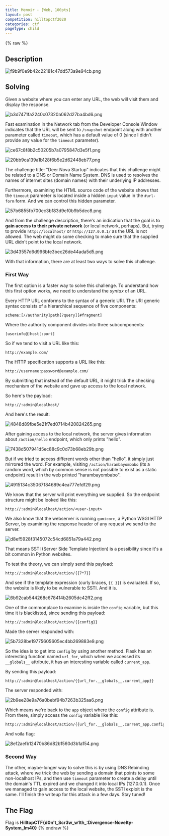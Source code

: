 ```yaml
---
title: Memoir - [Web, 100pts]
layout: post
competition: hilltopctf2020
categories: ctf
pagetype: child
---
```

{% raw %}
## Description

![f9b9f0e9b42c22181c47dd573a9e94cb.png](/assets/images/8b00e9eab92e4339ae5d57aee2521db5.png)

## Solving
Given a website where you can enter any URL, the web will visit them and display the response. 

![b3d7471fa2240c07320a062d27ba4bd6.png](/assets/images/01af7c17e7cc4c25a38dbfbabee8acf9.png)

Fast examination in the Network tab from the Developer Console Window indicates that the URL will be sent to `/snapshot` endpoint along with another parameter called `timeout`, which has a default value of 0 (since I didn't provide any value for the `timeout` parameter).

![ce67c8f8b2c50205b7a0795847d3e5f1.png](/assets/images/6e65ed2348274c9e9d47d3e4eb1d427d.png)

![20bb9ca139a1b128f6b5e2d62448eb77.png](/assets/images/eaaed387921246029fa46ba18b535e69.png)

The challenge title: "Deer Nova Startup" indicates that this challenge might be related to a DNS or Domain Name System. DNS is used to resolves the names of internet sites (domain names) with their underlying IP addresses.

Furthermore, examining the HTML source code of the website shows that the `timeout` parameter is located inside a hidden `input` value in the `#url-form` form. And we can control this hidden parameter.

![57b6855fb700ec3bf83d9ef0b9b5dec8.png](/assets/images/0d39a33c69fe43eaa4e363c130c6a710.png)

And from the challenge description, there's an indication that the goal is to **gain access to their private network** (or local network, perhaps). But, trying to provide `http://localhost/` or `http://127.0.0.1/` as the URL is not allowed. The web might do some checking to make sure that the supplied URL didn't point to the local network.

![3d43557d6d996bfe3bec26de44ada5d5.png](/assets/images/4ce92420ba4d4659bb8102b594cb10c1.png)

With that information, there are at least two ways to solve this challenge.

### First Way
The first option is a faster way to solve this challenge. To understand how this first option works, we need to understand the *syntax* of an URL.

Every HTTP URL conforms to the syntax of a generic URI. The URI generic syntax consists of a hierarchical sequence of five components:

```
scheme:[//authority]path[?query][#fragment]
```
Where the authority component divides into three subcomponents:

```
[userinfo@]host[:port]
```

So if we tend to visit a URL like this:
```
http://example.com/
```

The HTTP specification supports a URL like this:
```
http://username:password@example.com/
```

By submitting that instead of the default URL, it might trick the checking mechanism of the website and gave up access to the local network.

So here's the payload:
```
http://:admin@localhost/
```

And here's the result:

![4848d89fbe5e21f7ed0714b420824265.png](/assets/images/397812eca31e42388727e78bdcd3ae94.png)

After gaining access to the local network, the server gives information about `/action/hello` endpoint, which only prints "hello".

![7438d507941d5ec88c9c0d73b68eb29b.png](/assets/images/fb8c8676946c4ac4a64185e8e4575436.png)

But if we tried to access different words other than "hello", it simply just mirrored the word. For example, visiting `/action/harambayombabo` (its a random word, which by common sense is not possible to exist as a static endpoint) result in the web printed "harambayombabo".

![4915134c35067184689c4ea777efdf29.png](/assets/images/c1b7a8a7e1884e1d8bed8ad5b66ddeb9.png)

We know that the server will print everything we supplied. So the endpoint structure might be looked like this:
```
http://:admin@localhost/action/<user-input>
```

We also know that the webserver is running `gunicorn`, a Python WSGI HTTP Server, by examining the response header of any request we send to the server.

![d8ef5928f3145072c54cd6851a79a442.png](/assets/images/15cb3b3eabdd46b0a9ea224f0cb17f47.png)

That means SSTI (Server Side Template Injection) is a possibility since it's a bit common in Python websites. 

To test the theory, we can simply send this payload:
```
http://:admin@localhost/action/{{7*7}}
```
And see if the template expression (curly braces, `{{ }}`) is evaluated. If so, the website is likely to be vulnerable to SSTI. And it is.

![6b92cab544268c678414b2605dc42ff2.png](/assets/images/5e8f967c35a245368862d431af3bb57d.png)

One of the commonplace to examine is inside the `config` variable, but this time it is blacklisted, since sending this payload:
```
http://:admin@localhost/action/{{config}}
```
Made the server responded with:

![5b7328be19775605605ec4bb269883e9.png](/assets/images/e6c328ea6bcd49bd893608d8b8060b39.png)

So the idea is to get into `config` by using another method. Flask has an interesting function named `url_for`, which when we accessed its `__globals__` attribute, it has an interesting variable called `current_app`. 

By sending this payload:

```
http://:admin@localhost/action/{{url_for.__globals__.current_app}}
```

The server responded with:

![2b9ee28e9a76a0bebf94b7263b325aa6.png](/assets/images/ce2f644e653f4597aef13fd869bee735.png)

Which means we're back to the `app` object where the `config` attribute is. From there, simply access the `config` variable like this:

```
http://:admin@localhost/action/{{url_for.__globals__.current_app.config}}
```

And voila flag:

![8e12aefb12470b86d82b1560d3b1a154.png](/assets/images/da673ef4384c401f99546631162bd55c.png)

### Second Way
The other, maybe-longer way to solve this is by using DNS Rebinding attack, where we trick the web by sending a domain that points to some non-localhost IPs, and then use `timeout` parameter to create a delay until the domain's TTL expired and we changed it into local IPs (127.0.0.1). Once we managed to gain access to the local website, the SSTI exploit is the same. I'll finish the writeup for this attack in a few days. Stay tuned!

## The Flag
Flag is **HilltopCTF{d0n't_Scr3w_w1th_:Divergence-Novelty-System_lm40}**
{% endraw %}	
